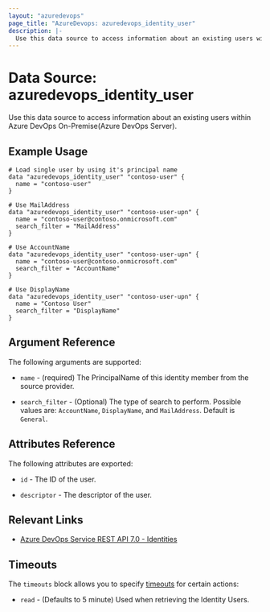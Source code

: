 ```yaml
---
layout: "azuredevops"
page_title: "AzureDevops: azuredevops_identity_user"
description: |-
  Use this data source to access information about an existing users within Azure DevOps.
---
```


# Data Source: azuredevops_identity_user

Use this data source to access information about an existing users within Azure DevOps On-Premise(Azure DevOps Server).

## Example Usage

```hcl
# Load single user by using it's principal name
data "azuredevops_identity_user" "contoso-user" {
  name = "contoso-user"
}

# Use MailAddress
data "azuredevops_identity_user" "contoso-user-upn" {
  name = "contoso-user@contoso.onmicrosoft.com"
  search_filter = "MailAddress"
}

# Use AccountName
data "azuredevops_identity_user" "contoso-user-upn" {
  name = "contoso-user@contoso.onmicrosoft.com"
  search_filter = "AccountName"
}

# Use DisplayName
data "azuredevops_identity_user" "contoso-user-upn" {
  name = "Contoso User"
  search_filter = "DisplayName"
}

```

## Argument Reference

The following arguments are supported:

* `name` - (required) The PrincipalName of this identity member from the source provider.

* `search_filter` - (Optional) The type of search to perform. Possible values are: `AccountName`, `DisplayName`, and `MailAddress`. Default is `General`.

## Attributes Reference

The following attributes are exported:

* `id` - The ID of the user.

* `descriptor` - The descriptor of the user.

## Relevant Links

- [Azure DevOps Service REST API 7.0 - Identities](https://docs.microsoft.com/en-us/rest/api/azure/devops/ims/?view=azure-devops-rest-7.2)

## Timeouts

The `timeouts` block allows you to specify [timeouts](https://developer.hashicorp.com/terraform/language/resources/syntax#operation-timeouts) for certain actions:

* `read` - (Defaults to 5 minute) Used when retrieving the Identity Users.